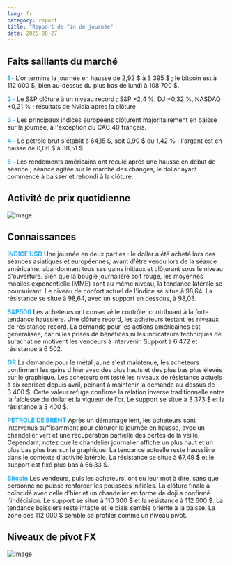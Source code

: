 ```yaml
---
lang: fr
category: report
title: "Rapport de fin de journée"
date: 2025-08-27
---
```



<h2>Faits saillants du marché</h2>
<strong style="color: #2caef7;">1 - </strong> L'or termine la journée en hausse de 2,92 $ à 3 395 $ ; le bitcoin est à 112 000 $, bien au-dessus du plus bas de lundi à 108 700 $.

<strong style="color: #2caef7;">2 - </strong> Le S&P clôture à un niveau record ; S&P +2,4 %, DJ +0,32 %, NASDAQ +0,21 % ; résultats de Nvidia après la clôture

<strong style="color: #2caef7;">3 - </strong> Les principaux indices européens clôturent majoritairement en baisse sur la journée, à l'exception du CAC 40 français.

<strong style="color: #2caef7;">4 - </strong> Le pétrole brut s'établit à 64,15 $, soit 0,90 $ ou 1,42 % ; l'argent est en baisse de 0,06 $ à 38,51 $

<strong style="color: #2caef7;">5 - </strong> Les rendements américains ont reculé après une hausse en début de séance ; séance agitée sur le marché des changes, le dollar ayant commencé à baisser et rebondi à la clôture.



<h2>Activité de prix quotidienne</h2>
<img src="https://markleighedu.github.io/img/Aug-2025/27-Aug-2025/price.jpg" alt="Image"/>

<h2>Connaissances</h2>
<strong style="color: #2caef7;">INDICE USD</strong> Une journée en deux parties : le dollar a été acheté lors des séances asiatiques et européennes, avant d'être vendu lors de la séance américaine, abandonnant tous ses gains initiaux et clôturant sous le niveau d'ouverture. Bien que la bougie journalière soit rouge, les moyennes mobiles exponentielle (MME) sont au même niveau, la tendance latérale se poursuivant. Le niveau de confort actuel de l'indice se situe à 98,64. La résistance se situe à 98,64, avec un support en dessous, à 98,03.

<strong style="color: #2caef7;">S&P500</strong> Les acheteurs ont conservé le contrôle, contribuant à la forte tendance haussière. Une clôture record, les acheteurs testant les niveaux de résistance record. La demande pour les actions américaines est généralisée, car ni les prises de bénéfices ni les indicateurs techniques de surachat ne motivent les vendeurs à intervenir. Support à 6 472 et résistance à 6 502.

<strong style="color: #2caef7;">OR</strong> La demande pour le métal jaune s'est maintenue, les acheteurs confirmant les gains d'hier avec des plus hauts et des plus bas plus élevés sur le graphique. Les acheteurs ont testé les niveaux de résistance actuels à six reprises depuis avril, peinant à maintenir la demande au-dessus de 3 400 $. Cette valeur refuge confirme la relation inverse traditionnelle entre la faiblesse du dollar et la vigueur de l'or. Le support se situe à 3 373 $ et la résistance à 3 400 $.

<strong style="color: #2caef7;">PÉTROLE DE BRENT</strong> Après un démarrage lent, les acheteurs sont intervenus suffisamment pour clôturer la journée en hausse, avec un chandelier vert et une récupération partielle des pertes de la veille. Cependant, notez que le chandelier journalier affiche un plus haut et un plus bas plus bas sur le graphique. La tendance actuelle reste haussière dans le contexte d'activité latérale. La résistance se situe à 67,49 $ et le support est fixé plus bas à 66,33 $.

<strong style="color: #2caef7;">Bitcoin</strong> Les vendeurs, puis les acheteurs, ont eu leur mot à dire, sans que personne ne puisse renforcer les poussées initiales. La clôture finale a coïncidé avec celle d'hier et un chandelier en forme de doji a confirmé l'indécision. Le support se situe à 110 300 $ et la résistance à 112 600 $. La tendance baissière reste intacte et le biais semble orienté à la baisse. La zone des 112 000 $ semble se profiler comme un niveau pivot.



<h2>Niveaux de pivot FX</h2>
<img src="https://markleighedu.github.io/img/Aug-2025/27-Aug-2025/pivot.jpg" alt="Image"/>
